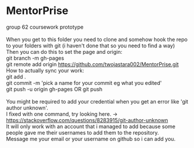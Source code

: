 # MentorPrise
group 62 coursework prototype <br>
<br>
When you get to this folder you need to clone and somehow hook the repo to your folders with git (i haven't done that so you need to find a way) <br>
Then you can do this to set the page and origin: <br>
  git branch -m gh-pages                                                   <br>
  git remote add origin https://github.com/twojastara002/MentorPrise.git   <br>
How to actually sync your work: <br>
  git add . <br>
  git commit -m 'pick a name for your commit eg what you edited' <br>
  git push -u origin gh-pages OR git push <br>
<br>
You might be required to add your credential when you get an error like 'git author unknown'. <br>
I fixed with one command, try looking here. -> https://stackoverflow.com/questions/8283915/git-author-unknown <br>
It will only work with an account that i managed to add because some people gave me their usernames to add them to the repository. <br>
Message me your email or your username on github so i can add you. <br>
